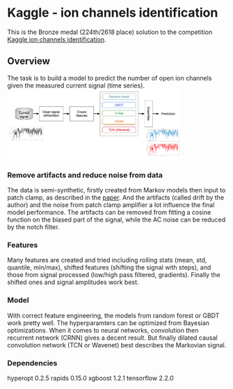 
# Kaggle - ion channels identification
This is the Bronze medal (224th/2618 place) solution to the competition [Kaggle ion channels identification](https://www.kaggle.com/c/liverpool-ion-switching).

## Overview
The task is to build a model to predict the number of open ion channels given the measured current signal (time series).
<img src="imgs/img1.png" alt="drawing" width="400"/>

### Remove artifacts and reduce noise from data
The data is semi-synthetic, firstly created from Markov models then input to patch clamp, as described in the [paper](https://www.nature.com/articles/s42003-019-0729-3). And the artifacts (called drift by the author) and the noise from patch clamp amplifier a lot influence the final model performance. The artifacts can be removed from fitting a cosine function on the biased part of the signal, while the AC noise can be reduced by the notch filter.

### Features
Many features are created and tried including rolling stats (mean, std, quantile, min/max), shifted features (shifting the signal with steps), and those from signal processed (low/high pass filtered, gradients). Finally the shifted ones and signal amplitudes work best.

### Model
With correct feature engineering, the models from random forest or GBDT work pretty well. The hyperparamters can be optimized from Bayesian optimizations. When it comes to neural networks, convolution then recurrent network (CRNN) gives a decent result. But finally dilated causal convolution network (TCN or Wavenet) best describes the Markovian signal.

### Dependencies
hyperopt 0.2.5
rapids 0.15.0
xgboost 1.2.1
tensorflow 2.2.0
